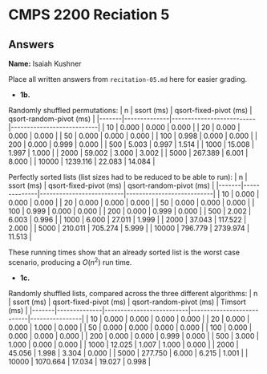 # CMPS 2200 Reciation 5
## Answers

**Name:** Isaiah Kushner


Place all written answers from `recitation-05.md` here for easier grading.







- **1b.**

Randomly shuffled permutations:
|     n |   ssort (ms) |   qsort-fixed-pivot (ms) |   qsort-random-pivot (ms) |
|-------|--------------|--------------------------|---------------------------|
|    10 |        0.000 |                    0.000 |                     0.000 |
|    20 |        0.000 |                    0.000 |                     0.000 |
|    50 |        0.000 |                    0.000 |                     0.000 |
|   100 |        0.998 |                    0.000 |                     0.000 |
|   200 |        0.000 |                    0.999 |                     0.000 |
|   500 |        5.003 |                    0.997 |                     1.514 |
|  1000 |       15.008 |                    1.997 |                     1.000 |
|  2000 |       59.002 |                    3.000 |                     3.002 |
|  5000 |      267.389 |                    6.001 |                     8.000 |
| 10000 |     1239.116 |                   22.083 |                    14.084 |



Perfectly sorted lists (list sizes had to be reduced to be able to run): 
|     n |   ssort (ms) |   qsort-fixed-pivot (ms) |   qsort-random-pivot (ms) |
|-------|--------------|--------------------------|---------------------------|
|    10 |        0.000 |                    0.000 |                     0.000 |
|    20 |        0.000 |                    0.000 |                     0.000 |
|    50 |        0.000 |                    0.000 |                     0.000 |
|   100 |        0.999 |                    0.000 |                     0.000 |
|   200 |        0.000 |                    0.999 |                     0.000 |
|   500 |        2.002 |                    6.003 |                     0.996 |
|  1000 |        6.000 |                   27.011 |                     1.999 |
|  2000 |       37.043 |                  117.522 |                     2.000 |
|  5000 |      210.011 |                  705.274 |                     5.999 |
| 10000 |      796.779 |                 2739.974 |                    11.513 |



These running times show that an already sorted list is the worst case scenario, producing a $O(n^2)$ run time. 


- **1c.**


Randomly shuffled lists, compared across the three different algorithms:
|     n |   ssort (ms) |   qsort-fixed-pivot (ms) |   qsort-random-pivot (ms) |   Timsort (ms) |
|-------|--------------|--------------------------|---------------------------|----------------|
|    10 |        0.000 |                    0.000 |                     0.000 |          0.000 |
|    20 |        0.000 |                    0.000 |                     1.000 |          0.000 |
|    50 |        0.000 |                    0.000 |                     0.000 |          0.000 |
|   100 |        0.000 |                    0.000 |                     0.000 |          0.000 |
|   200 |        0.000 |                    0.000 |                     0.999 |          0.000 |
|   500 |        3.000 |                    1.000 |                     0.000 |          0.000 |
|  1000 |       12.025 |                    1.007 |                     1.000 |          0.000 |
|  2000 |       45.056 |                    1.998 |                     3.304 |          0.000 |
|  5000 |      277.750 |                    6.000 |                     6.215 |          1.001 |
| 10000 |     1070.664 |                   17.034 |                    19.027 |          0.998 |
